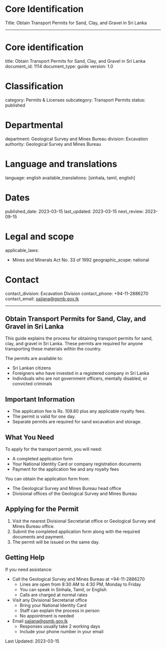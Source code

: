 # Core Identification
Title: Obtain Transport Permits for Sand, Clay, and Gravel in Sri Lanka

---
# Core identification
title: Obtain Transport Permits for Sand, Clay, and Gravel in Sri Lanka
document_id: 1114
document_type: guide
version: 1.0

# Classification
category: Permits & Licenses
subcategory: Transport Permits
status: published

# Departmental
department: Geological Survey and Mines Bureau
division: Excavation
authority: Geological Survey and Mines Bureau

# Language and translations
language: english
available_translations: [sinhala, tamil, english]

# Dates
published_date: 2023-03-15
last_updated: 2023-03-15
next_review: 2023-09-15

# Legal and scope
applicable_laws:
 - Mines and Minerals Act No. 33 of 1992
geographic_scope: national

# Contact
contact_division: Excavation Division
contact_phone: +94-11-2886270
contact_email: sajjana@gsmb.gov.lk

---

## Obtain Transport Permits for Sand, Clay, and Gravel in Sri Lanka

This guide explains the process for obtaining transport permits for sand, clay, and gravel in Sri Lanka. These permits are required for anyone transporting these materials within the country.

The permits are available to:
- Sri Lankan citizens
- Foreigners who have invested in a registered company in Sri Lanka
- Individuals who are not government officers, mentally disabled, or convicted criminals

## Important Information

- The application fee is Rs. 109.80 plus any applicable royalty fees.
- The permit is valid for one day.
- Separate permits are required for sand excavation and storage.

## What You Need

To apply for the transport permit, you will need:
- A completed application form
- Your National Identity Card or company registration documents
- Payment for the application fee and any royalty fees

You can obtain the application form from:
- The Geological Survey and Mines Bureau head office
- Divisional offices of the Geological Survey and Mines Bureau

## Applying for the Permit

1. Visit the nearest Divisional Secretariat office or Geological Survey and Mines Bureau office.
2. Submit the completed application form along with the required documents and payment.
3. The permit will be issued on the same day.

## Getting Help

If you need assistance:
- Call the Geological Survey and Mines Bureau at +94-11-2886270
    - Lines are open from 8:30 AM to 4:30 PM, Monday to Friday
    - You can speak in Sinhala, Tamil, or English
    - Calls are charged at normal rates
- Visit any Divisional Secretariat office
    - Bring your National Identity Card
    - Staff can explain the process in person
    - No appointment is needed
- Email sajjana@gsmb.gov.lk
    - Responses usually take 2 working days
    - Include your phone number in your email

Last Updated: 2023-03-15